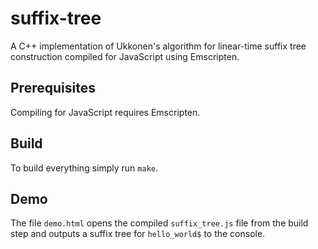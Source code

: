# suffix-tree #

A C++ implementation of Ukkonen's algorithm for linear-time suffix tree
construction compiled for JavaScript using Emscripten.

## Prerequisites ##

Compiling for JavaScript requires Emscripten.

## Build ##

To build everything simply run `make`.

## Demo ##

The file `demo.html` opens the compiled `suffix_tree.js` file from the build
step and outputs a suffix tree for `hello_world$` to the console.
